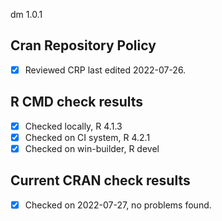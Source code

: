 dm 1.0.1

## Cran Repository Policy

- [x] Reviewed CRP last edited 2022-07-26.

## R CMD check results

- [x] Checked locally, R 4.1.3
- [x] Checked on CI system, R 4.2.1
- [x] Checked on win-builder, R devel

## Current CRAN check results

- [x] Checked on 2022-07-27, no problems found.

